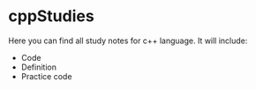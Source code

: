 # cppStudies
Here you can find all study notes for c++ language. 
It will include:
- Code 
- Definition
- Practice code
